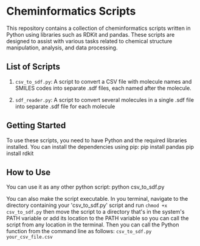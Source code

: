 # Cheminformatics Scripts

This repository contains a collection of cheminformatics scripts written in Python using libraries such as RDKit and pandas. These scripts are designed to assist with various tasks related to chemical structure manipulation, analysis, and data processing.

## List of Scripts

1. `csv_to_sdf.py`: A script to convert a CSV file with molecule names and SMILES codes into separate .sdf files, each named after the molecule.

2. `sdf_reader.py`: A script to convert several molecules in a single .sdf file into separate .sdf file for each molecule


## Getting Started

To use these scripts, you need to have Python and the required libraries installed. You can install the dependencies using pip:
pip install pandas
pip install rdkit

## How to Use 
You can use it as any other python script: 
    python csv_to_sdf.py

You can also make the script executable. In you terminal, navigate to the directory containing your 'csv_to_sdf.py' script and run 
`chmod +x csv_to_sdf.py`
then move the script to a directory that's in the system's PATH variable or add its location to the PATH variable so you can call the script from any location in the terminal. 
Then you can call the Python function from the command line as follows: 
`csv_to_sdf.py your_csv_file.csv`


